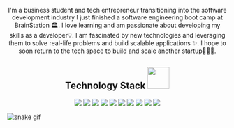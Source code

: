  <p align="center">
  I'm a business student and tech entrepreneur transitioning into the software development industry  I just finished a software engineering boot camp at BrainStation 🏛. I love learning and am passionate about developing my skills as a developer💡. I am fascinated by new technologies and leveraging them to solve real-life problems and build scalable applications ✨. I hope to soon return to the tech space to build and scale another startup👨🏻‍💻.
</p>

<h2 align="center">Technology Stack <img src="https://github.com/ritik307/ritik307/blob/main/images/laptop.gif" width="50"></h2>
<p align="center">
<img src="https://img.shields.io/badge/-HTML5-E34F26?style=flat-square&logo=html5&logoColor=white"/>
<img src="https://img.shields.io/badge/-CSS3-1572B6?style=flat-square&logo=css3"/>
<img src="https://img.shields.io/badge/SASS-hotpink.svg?style=flat-square&logo=SASS&logoColor=white"/>
<img src="https://img.shields.io/badge/vercel-%23000000.svg?style=flat-square&logo=vercel&logoColor=white"/>
<img src="https://img.shields.io/badge/-JavaScript-black?style=flat-square&logo=javascript"/>
<img src="https://img.shields.io/badge/-Nodejs-black?style=flat-square&logo=Node.js"/>
<img src="https://img.shields.io/badge/-React-black?style=flat-square&logo=react"/>
<img src="https://img.shields.io/badge/-MySQL-black?style=flat-square&logo=mysql"/>
<img src="https://img.shields.io/badge/-Git-black?style=flat-square&logo=git"/>
<img src="https://img.shields.io/badge/-GitHub-black?style=flat-square&logo=github"/>

</p>

![snake gif](https://github.com/adrienbelcastro/adrienbelcastro/blob/output/github-contribution-grid-snake.svg)
